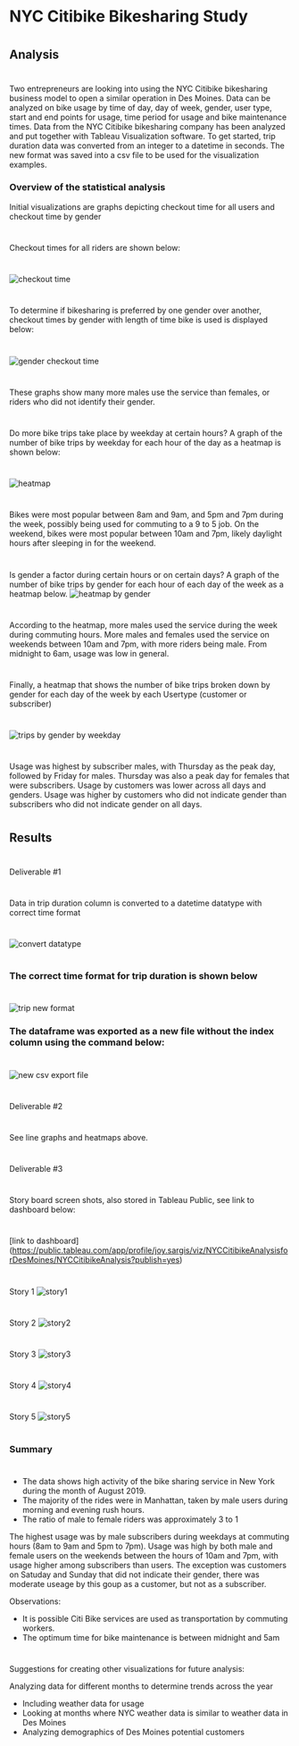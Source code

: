 # NYC Citibike Bikesharing Study
#
## Analysis
#
Two entrepreneurs are looking into using the NYC Citibike bikesharing business model to open a similar operation 
in Des Moines.  Data can be analyzed on bike usage by time of day, day of week, gender, user type, start and end
points for usage, time period for usage and bike maintenance times.
Data from the NYC Citibike bikesharing company has been analyzed and put together with Tableau Visualization software.
To get started, trip duration data was converted from an integer to a datetime in seconds.  The new format was saved
into a csv file to be used for the visualization examples.
### Overview of the statistical analysis
Initial visualizations are graphs depicting checkout time for all users and checkout time by gender
#
Checkout times for all riders are shown below:
#
![checkout time](https://github.com/jcsargis00/bikesharing/blob/main/images/checkouttimesusers.PNG)
#
To determine if bikesharing is preferred by one gender over another, checkout times by gender with length of time bike is used is displayed below:
#
![gender checkout time](https://github.com/jcsargis00/bikesharing/blob/main/images/checkoutbygender.PNG)
#
These graphs show many more males use the service than females, or riders who did not identify their gender.
#
Do more bike trips take place by weekday at certain hours?  A graph of the number of bike trips by weekday for each hour of the day as a heatmap is shown below:
#
![heatmap](https://github.com/jcsargis00/bikesharing/blob/main/images/tripsweekdayhour.PNG)
#
Bikes were most popular between 8am and 9am, and 5pm and 7pm during the week, possibly being used for commuting to a 9 to 5 job.  On the weekend, bikes were most popular between 10am and 7pm, likely daylight hours after sleeping in for the weekend.
#
Is gender a factor during certain hours or on certain days? A graph of the number of bike trips by gender for each hour of each day of the week as a heatmap below.
![heatmap by gender](https://github.com/jcsargis00/bikesharing/blob/main/images/tripsbygenderweekdayperhour.PNG)
#
According to the heatmap, more males used the service during the week during commuting hours.  More males and females used the service on weekends between 10am and 7pm, with more riders being male.  From midnight to 6am, usage was low in general.
#
Finally, a heatmap that shows the number of bike trips broken down by gender for each day of the week by each Usertype (customer or subscriber)
#
![trips by gender by weekday](https://github.com/jcsargis00/bikesharing/blob/main/images/usertripsbygenderbyweekday.PNG)
#
Usage was highest by subscriber males, with Thursday as the peak day, followed by Friday for males.  Thursday was also a peak day for females that were subscribers.  Usage by customers was lower across all days and genders.  Usage was higher 
by customers who did not indicate gender than subscribers who did not indicate gender on all days.
#
## Results
# 
Deliverable #1 
#
Data in trip duration column is converted to a datetime datatype with correct time format
#
![convert datatype](https://github.com/jcsargis00/bikesharing/blob/main/images/datatypes.PNG)
#
### The correct time format for trip duration is shown below
#
![trip new format](https://github.com/jcsargis00/bikesharing/blob/main/images/tripdurationconvert.PNG)
### The dataframe was exported as a new file without the index column using the command below:
#
![new csv export file](https://github.com/jcsargis00/bikesharing/blob/main/images/newexportfile.PNG)
#
Deliverable #2
#
See line graphs and heatmaps above.
#
Deliverable #3
#
Story board screen shots, also stored in Tableau Public, see link to dashboard below:
#
[link to dashboard] (https://public.tableau.com/app/profile/joy.sargis/viz/NYCCitibikeAnalysisforDesMoines/NYCCitibikeAnalysis?publish=yes)
#
Story 1
![story1](https://github.com/jcsargis00/bikesharing/blob/main/images/story1.PNG)
#
Story 2
![story2](https://github.com/jcsargis00/bikesharing/blob/main/images/story2.PNG)
#
Story 3
![story3](https://github.com/jcsargis00/bikesharing/blob/main/images/story3.PNG)
#
Story 4
![story4](https://github.com/jcsargis00/bikesharing/blob/main/images/story4.PNG)
#
Story 5
![story5](https://github.com/jcsargis00/bikesharing/blob/main/images/story5.PNG)
#
### Summary
#
* The data shows high activity of the bike sharing service in New York during the month of August 2019.
* The majority of the rides were in Manhattan, taken by male users during morning and evening rush hours. 
* The ratio of male to female riders was approximately 3 to 1

The highest usage was by male subscribers during weekdays at commuting hours (8am to 9am and 5pm to 7pm).  Usage was high by both male and female users on the weekends between the hours of 10am and 7pm, with usage higher among subscribers than users.  The exception was customers on Satuday and Sunday that did not indicate their gender, there was moderate useage by this goup as a customer, but not as a subscriber.

Observations:
* It is possible Citi Bike services are used as transportation by commuting workers.
* The optimum time for bike maintenance is between midnight and 5am
#
Suggestions for creating other visualizations for future analysis:

Analyzing data for different months to determine trends across the year
* Including weather data for usage
* Looking at months where NYC weather data is similar to weather data in Des Moines
* Analyzing demographics of Des Moines potential customers